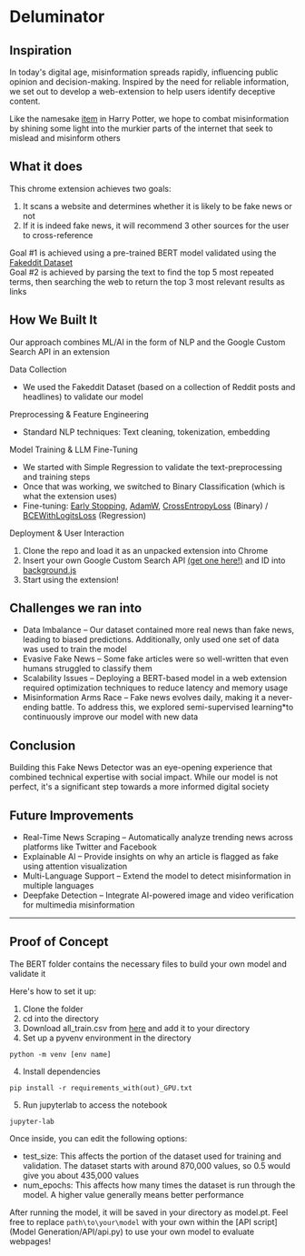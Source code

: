 # Deluminator

## Inspiration  
In today's digital age, misinformation spreads rapidly, influencing public opinion and decision-making. Inspired by the need for reliable information, we set out to develop a web-extension to help users identify deceptive content.   

Like the namesake [item](https://harrypotter.fandom.com/wiki/Deluminator) in Harry Potter, we hope to combat misinformation by shining some light into the murkier parts of the internet that seek to mislead and misinform others

## What it does
This chrome extension achieves two goals:
1. It scans a website and determines whether it is likely to be fake news or not
2. If it is indeed fake news, it will recommend 3 other sources for the user to cross-reference

Goal #1 is achieved using a pre-trained BERT model validated using the [Fakeddit Dataset](https://fakeddit.netlify.app/)  
Goal #2 is achieved by parsing the text to find the top 5 most repeated terms, then searching the web to return the top 3 most relevant results as links

##  How We Built It  
Our approach combines ML/AI in the form of NLP and the Google Custom Search API in an extension  

Data Collection 
 - We used the Fakeddit Dataset (based on a collection of Reddit posts and headlines) to validate our model

Preprocessing & Feature Engineering 
- Standard NLP techniques: Text cleaning, tokenization, embedding  

Model Training & LLM Fine-Tuning  
- We started with Simple Regression to validate the text-preprocessing and training steps  
- Once that was working, we switched to Binary Classification (which is what the extension uses)
- Fine-tuning: [Early Stopping](https://en.wikipedia.org/wiki/Early_stopping), [AdamW](https://paperswithcode.com/method/adamw), [CrossEntropyLoss](https://en.wikipedia.org/wiki/Cross-entropy) (Binary) / [BCEWithLogitsLoss](https://pytorch.org/docs/stable/generated/torch.nn.BCEWithLogitsLoss.html) (Regression)

Deployment & User Interaction  
1. Clone the repo and load it as an unpacked extension into Chrome
2. Insert your own Google Custom Search API [(get one here!)](https://developers.google.com/custom-search/v1/overview) and ID into [background.js](backend/background.js)
3. Start using the extension! 

## Challenges we ran into
- Data Imbalance – Our dataset contained more real news than fake news, leading to biased predictions. Additionally, only used one set of data was used to train the model
- Evasive Fake News – Some fake articles were so well-written that even humans struggled to classify them 
- Scalability Issues – Deploying a BERT-based model in a web extension required optimization techniques to reduce latency and memory usage 
- Misinformation Arms Race – Fake news evolves daily, making it a never-ending battle. To address this, we explored semi-supervised learning*to continuously improve our model with new data

## Conclusion  
Building this Fake News Detector was an eye-opening experience that combined technical expertise with social impact. While our model is not perfect, it's a significant step towards a more informed digital society  

## Future Improvements  
- Real-Time News Scraping – Automatically analyze trending news across platforms like Twitter and Facebook  
- Explainable AI – Provide insights on why an article is flagged as fake using attention visualization  
- Multi-Language Support – Extend the model to detect misinformation in multiple languages  
- Deepfake Detection – Integrate AI-powered image and video verification for multimedia misinformation

---

## Proof of Concept
The BERT folder contains the necessary files to build your own model and validate it  

Here's how to set it up:
1. Clone the folder
2. cd into the directory
3. Download all_train.csv from [here](https://drive.google.com/drive/folders/1qYgeupmblRZDsUNaasJEtIJ6Sv-PEOlF) and add it to your directory
4. Set up a pyvenv environment in the directory
```
python -m venv [env name]
```
4. Install dependencies 
```
pip install -r requirements_with(out)_GPU.txt
```
5. Run jupyterlab to access the notebook
```
jupyter-lab
```

Once inside, you can edit the following options:
- test_size: This affects the portion of the dataset used for training and validation. The dataset starts with around 870,000 values, so 0.5 would give you about 435,000 values
- num_epochs: This affects how many times the dataset is run through the model. A higher value generally means better performance

After running the model, it will be saved in your directory as model.pt. Feel free to replace `path\to\your\model` with your own within the [API script](Model Generation/API/api.py) to use your own model to evaluate webpages!
